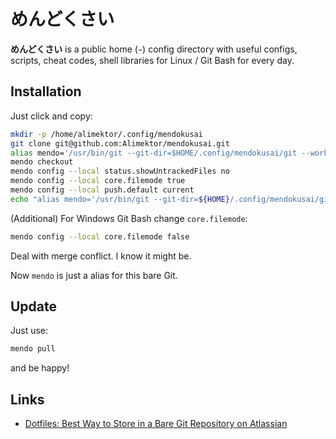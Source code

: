 # めんどくさい #

**めんどくさい** is a public home (`~`) config directory with useful configs, scripts, cheat codes, shell libraries for Linux / Git Bash for every day.

## Installation ##

Just click and copy:

```bash
mkdir -p /home/alimektor/.config/mendokusai
git clone git@github.com:Alimektor/mendokusai.git
alias mendo='/usr/bin/git --git-dir=$HOME/.config/mendokusai/git --work-tree=$HOME'
mendo checkout
mendo config --local status.showUntrackedFiles no
mendo config --local core.filemode true
mendo config --local push.default current
echo "alias mendo='/usr/bin/git --git-dir=${HOME}/.config/mendokusai/git --work-tree=${HOME}'" >> $HOME/.bashrc
```

(Additional) For Windows Git Bash change `core.filemode`:

```bash
mendo config --local core.filemode false
```

Deal with merge conflict. I know it might be.

Now `mendo` is just a alias for this bare Git.

## Update ##

Just use:

```bash
mendo pull
```

and be happy!

## Links ##

- [Dotfiles: Best Way to Store in a Bare Git Repository on Atlassian](https://www.atlassian.com/git/tutorials/dotfiles)
